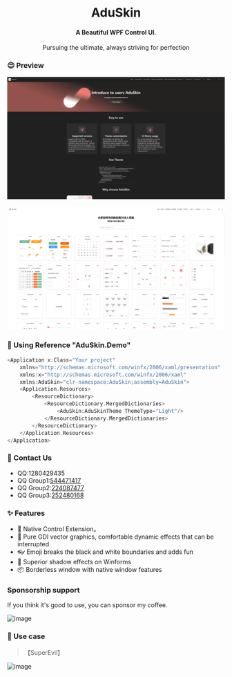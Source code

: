 <div align="center">

<h1>AduSkin</h1>

#### A Beautiful WPF Control UI.

Pursuing the ultimate, always striving for perfection
</div>

### 😍 Preview
![image](https://github.com/AduDesign/AduSkin-Preview/blob/main/Screenshot/Home.png?raw=true)

![image](https://github.com/AduDesign/AduSkin-Preview/blob/main/Screenshot/ControlLibrary.png?raw=true)

### 💎 Using Reference "AduSkin.Demo"
```c
<Application x:Class="Your project"
    xmlns="http://schemas.microsoft.com/winfx/2006/xaml/presentation"
    xmlns:x="http://schemas.microsoft.com/winfx/2006/xaml" 
    xmlns:AduSkin="clr-namespace:AduSkin;assembly=AduSkin">
    <Application.Resources>
        <ResourceDictionary>
            <ResourceDictionary.MergedDictionaries>
                <AduSkin:AduSkinTheme ThemeType="Light"/> 
            </ResourceDictionary.MergedDictionaries>
        </ResourceDictionary>
    </Application.Resources>
</Application>
```

### 🦄 Contact Us
- QQ:1280429435
- QQ Group1:[544471417](https://jq.qq.com/?_wv=1027&k=5NBE1xa)
- QQ Group2:[224087477](https://jq.qq.com/?_wv=1027&k=58vo7dL)
- QQ Group3:[252480168](https://jq.qq.com/?_wv=1027&k=5fyhmof)

### ✨ Features
- 🌈 Native Control Extension。
- 🎨 Pure GDI vector graphics, comfortable dynamic effects that can be interrupted
- 👓 Emoji breaks the black and white boundaries and adds fun
- 💎 Superior shadow effects on Winforms
- 📦 Borderless window with native window features

### Sponsorship support
If you think it's good to use, you can sponsor my coffee.

![image](https://github.com/aduskin/AduSkin/blob/master/screenshot/other/zhifu.jpg)


### 👚 Use case

> 【SuperEvil】

![image](https://github.com/aduskin/AduSkin/blob/master/screenshot/project/SuperEvil.png)



